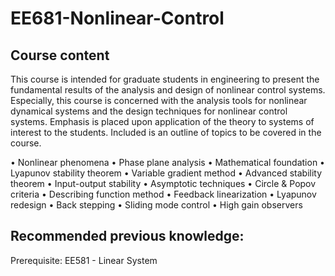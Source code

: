 # EE681-Nonlinear-Control
Course content
------------------------------------------------------------------------------------------------------------------------------------------
  This course is intended for graduate students in engineering to present 
  the fundamental results of the analysis and design of nonlinear control 
  systems. Especially, this course is concerned with the analysis tools for 
  nonlinear dynamical systems and the design techniques for nonlinear 
  control systems. Emphasis is placed upon application of the theory to 
  systems of interest to the students. Included is an outline of topics to 
  be covered in the course. 

•	Nonlinear phenomena
•	Phase plane analysis
•	Mathematical foundation
•	Lyapunov stability theorem
•	Variable gradient method
•	Advanced stability theorem
•	Input-output stability
•	Asymptotic techniques
•	Circle & Popov criteria
•	Describing function method
•	Feedback linearization
•	Lyapunov redesign
•	Back stepping
•	Sliding mode control
•	High gain observers



Recommended previous knowledge:
--
Prerequisite: EE581 - Linear System

